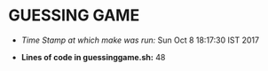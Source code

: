 # GUESSING GAME

- *Time Stamp at which make was run:*
Sun Oct  8 18:17:30 IST 2017

- **Lines of code in guessinggame.sh:**
48

